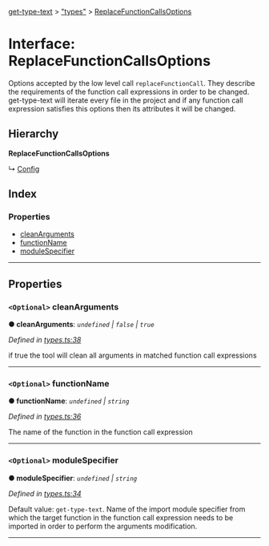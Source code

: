 [get-type-text](../README.md) > ["types"](../modules/_types_.md) > [ReplaceFunctionCallsOptions](../interfaces/_types_.replacefunctioncallsoptions.md)

# Interface: ReplaceFunctionCallsOptions

Options accepted by the low level call `replaceFunctionCall`. They describe the requirements of the function call expressions in order to be changed. get-type-text will iterate every file in the project and if any function call expression satisfies this options then its attributes it will be changed.

## Hierarchy

**ReplaceFunctionCallsOptions**

↳  [Config](_types_.config.md)

## Index

### Properties

* [cleanArguments](_types_.replacefunctioncallsoptions.md#cleanarguments)
* [functionName](_types_.replacefunctioncallsoptions.md#functionname)
* [moduleSpecifier](_types_.replacefunctioncallsoptions.md#modulespecifier)

---

## Properties

<a id="cleanarguments"></a>

### `<Optional>` cleanArguments

**● cleanArguments**: *`undefined` \| `false` \| `true`*

*Defined in [types.ts:38](https://github.com/cancerberoSgx/tsd-check-runtime/blob/b4cf5d9/get-type-text/src/types.ts#L38)*

if true the tool will clean all arguments in matched function call expressions

___
<a id="functionname"></a>

### `<Optional>` functionName

**● functionName**: *`undefined` \| `string`*

*Defined in [types.ts:36](https://github.com/cancerberoSgx/tsd-check-runtime/blob/b4cf5d9/get-type-text/src/types.ts#L36)*

The name of the function in the function call expression

___
<a id="modulespecifier"></a>

### `<Optional>` moduleSpecifier

**● moduleSpecifier**: *`undefined` \| `string`*

*Defined in [types.ts:34](https://github.com/cancerberoSgx/tsd-check-runtime/blob/b4cf5d9/get-type-text/src/types.ts#L34)*

Default value: `get-type-text`. Name of the import module specifier from which the target function in the function call expression needs to be imported in order to perform the arguments modification.

___

